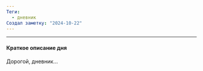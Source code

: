 ```yaml
---
Теги:
  - дневник
Создал заметку: "2024-10-22"
---
```

---
#### Краткое описание дня

Дорогой, дневник...


